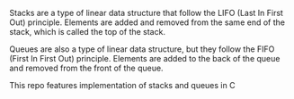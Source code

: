 Stacks are a type of linear data structure that follow the LIFO (Last In First Out) principle. Elements are added and removed from the same end of the stack, which is called the top of the stack.

Queues are also a type of linear data structure, but they follow the FIFO (First In First Out) principle. Elements are added to the back of the queue and removed from the front of the queue.

This repo features implementation of stacks and queues in C

